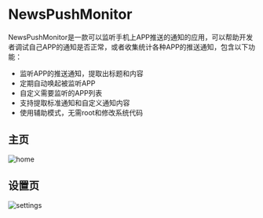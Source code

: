 # NewsPushMonitor
NewsPushMonitor是一款可以监听手机上APP推送的通知的应用，可以帮助开发者调试自己APP的通知是否正常，或者收集统计各种APP的推送通知，包含以下功能：

- 监听APP的推送通知，提取出标题和内容
- 定期自动唤起被监听APP
- 自定义需要监听的APP列表  
- 支持提取标准通知和自定义通知内容
- 使用辅助模式，无需root和修改系统代码

## 主页
![home](https://github.com/mason-Wang/NewsPushMonitor/blob/master/imgs/home.png)

## 设置页
![settings](https://github.com/mason-Wang/NewsPushMonitor/blob/master/imgs/settings.png)

